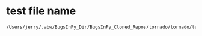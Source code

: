 # test file name

```text
/Users/jerry/.abw/BugsInPy_Dir/BugsInPy_Cloned_Repos/tornado/tornado/test/ioloop_test.py
```